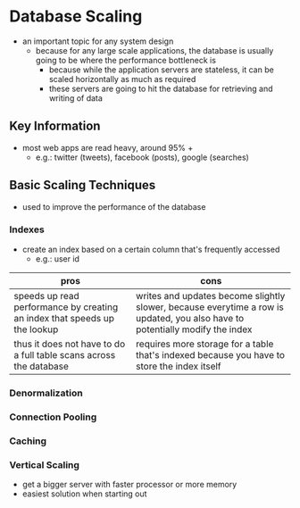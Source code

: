 # Database Scaling
- an important topic for any system design
  - because for any large scale applications, the database is usually going to be where the performance bottleneck is
    - because while the application servers are stateless, it can be scaled horizontally as much as required
    - these servers are going to hit the database for retrieving and writing of data
## Key Information
- most web apps are read heavy, around 95% +
  - e.g.: twitter (tweets), facebook (posts), google (searches)
## Basic Scaling Techniques
- used to improve the performance of the database
### Indexes
- create an index based on a certain column that's frequently accessed
  - e.g.: user id

|pros|cons|
|-|-|
|speeds up read performance by creating an index that speeds up the lookup|writes and updates become slightly slower, because everytime a row is updated, you also have to potentially modify the index|
|thus it does not have to do a full table scans across the database|requires more storage for a table that's indexed because you have to store the index itself|

### Denormalization
### Connection Pooling
### Caching
### Vertical Scaling
- get a bigger server with faster processor or more memory
- easiest solution when starting out
